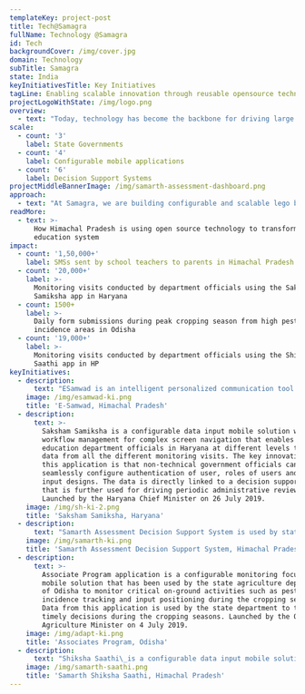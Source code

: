 ```yaml
---
templateKey: project-post
title: Tech@Samagra
fullName: Technology @Samagra
id: Tech
backgroundCover: /img/cover.jpg
domain: Technology
subTitle: Samagra
state: India
keyInitiativesTitle: Key Initiatives
tagLine: Enabling scalable innovation through reusable opensource technology
projectLogoWithState: /img/logo.png
overview:
  - text: "Today, technology has become the backbone for driving large scale systemic governance reforms. Through our deep experience of working closely with the administrative and political leadership in the state we have observed that all governments are anxious to build or use technology applications to streamline governance functions. However, often during implementation of these projects nuanced\_understanding of governance technology life cycle, end user focus,and\_post deployment sustainability of products is not considered adequately. At Samagra, we envisage a future where citizens are active contributors and equal participants in enabling technology enabled governance reforms. To enable this change we at Samagra are following a lego block approach to build scalable and reusable\_opensource\_technology products for\_and collaboratively with the governments."
scale:
  - count: '3'
    label: State Governments
  - count: '4'
    label: Configurable mobile applications
  - count: '6'
    label: Decision Support Systems
projectMiddleBannerImage: /img/samarth-assessment-dashboard.png
approach:
  - text: "At Samagra, we are building configurable and scalable lego blocks using existing opensource technologies. Powered with these lego blocks we collaborate with governments to identify and abstract product requirements, build and test products, launch and\_finally hand these products\_to government technology teams. Through this governance focussed technology life cycle we enable government stakeholders to reimagine transformative governance use cases that can be collaboratively implemented at scale using opensource\_technologies."
readMore:
  - text: >-
      How Himachal Pradesh is using open source technology to transform its
      education system
impact:
  - count: '1,50,000+'
    label: SMSs sent by school teachers to parents in Himachal Pradesh
  - count: '20,000+'
    label: >-
      Monitoring visits conducted by department officials using the Saksham
      Samiksha app in Haryana
  - count: 1500+
    label: >-
      Daily form submissions during peak cropping season from high pest
      incidence areas in Odisha
  - count: '19,000+'
    label: >-
      Monitoring visits conducted by department officials using the Shiksha
      Saathi app in HP
keyInitiatives:
  - description:
      text: "ESamwad is an intelligent personalized communication tool used by\_government school teachers in Himachal Pradesh to share student attendance, homework completion status, assessment results and other school announcements with parents through a personalized SMS. By enabling this use case parents of children studying in government schools in Himachal Pradesh can receive proactive updates and an engagement experience unmatched by majority of\_private schools in India today. Launched by the Himachal Pradesh Chief Minister on 30 July 2019."
    image: /img/esamwad-ki.png
    title: 'E-Samwad, Himachal Pradesh'
  - description:
      text: >-
        Saksham Samiksha is a configurable data input mobile solution with
        workflow management for complex screen navigation that enables state
        education department officials in Haryana at different levels to capture
        data from all the different monitoring visits. The key innovation in
        this application is that non-technical government officials can
        seamlessly configure authentication of user, roles of users and data
        input designs. The data is directly linked to a decision support system
        that is further used for driving periodic administrative reviews.
        Launched by the Haryana Chief Minister on 26 July 2019.
    image: /img/sh-ki-2.png
    title: 'Saksham Samiksha, Haryana'
  - description:
      text: "Samarth Assessment Decision Support System is used by state education department in Himachal Pradesh to visualize incoming student assessment data of government schools from different sources on\_configurable dashboards that non-technical government officials can seamlessly configure. Our consulting program teams work closely with the government officials to drive effective functional handovers."
    image: /img/samarth-ki.png
    title: 'Samarth Assessment Decision Support System, Himachal Pradesh'
  - description:
      text: >-
        Associate Program application is a configurable monitoring focussed
        mobile solution that has been used by the state agriculture department
        of Odisha to monitor critical on-ground activities such as pest
        incidence tracking and input positioning during the cropping seasons.
        Data from this application is used by the state department to take rapid
        timely decisions during the cropping seasons. Launched by the Odisha
        Agriculture Minister on 4 July 2019.
    image: /img/adapt-ki.png
    title: 'Associates Program, Odisha'
  - description:
      text: "Shiksha Saathi\_is a configurable data input mobile solution with workflow management for complex screen navigation that enables state education department officials in Himachal Pradesh\_at different levels to capture data from all the different monitoring visits. The key innovation in this application is that non-technical government officials can seamlessly configure authentication of user, roles of users and data input designs. The data is directly linked to a decision support system that is further used for driving periodic administrative reviews.\_"
    image: /img/samarth-saathi.png
    title: 'Samarth Shiksha Saathi, Himachal Pradesh'
---
```


